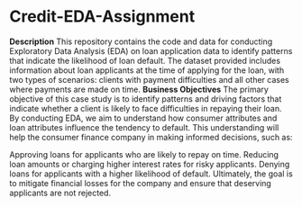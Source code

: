 # Credit-EDA-Assignment
**Description**
This repository contains the code and data for conducting Exploratory Data Analysis (EDA) on loan application data to identify patterns that indicate the likelihood of loan default. The dataset provided includes information about loan applicants at the time of applying for the loan, with two types of scenarios: clients with payment difficulties and all other cases where payments are made on time.
**Business Objectives**
The primary objective of this case study is to identify patterns and driving factors that indicate whether a client is likely to face difficulties in repaying their loan. By conducting EDA, we aim to understand how consumer attributes and loan attributes influence the tendency to default. This understanding will help the consumer finance company in making informed decisions, such as:

Approving loans for applicants who are likely to repay on time.
Reducing loan amounts or charging higher interest rates for risky applicants.
Denying loans for applicants with a higher likelihood of default.
Ultimately, the goal is to mitigate financial losses for the company and ensure that deserving applicants are not rejected.
